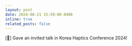 ```yaml
---
layout: post
date: 2024-08-21 15:59:00-0400
inline: true
related_posts: false
---
```


[🎉] Gave an invited talk in Korea Haptics Conference 2024! 